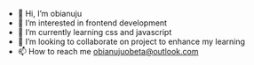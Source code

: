 - 👋 Hi, I’m obianuju
- 👀 I’m interested in frontend development
- 🌱 I’m currently learning css and javascript
- 💞️ I’m looking to collaborate on project to enhance my learning
- 📫 How to reach me obianujuobeta@outlook.com

<!---
uju88/uju88 is a ✨ special ✨ repository because its `README.md` (this file) appears on your GitHub profile.
You can click the Preview link to take a look at your changes.
--->
